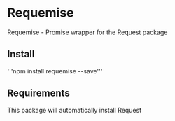 # Requemise
Requemise - Promise wrapper for the Request package

## Install
'''npm install requemise --save'''

## Requirements
This package will automatically install Request
